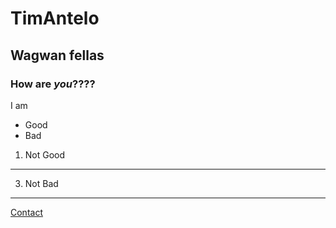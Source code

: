 # TimAntelo
## Wagwan fellas
### How **are** *you*????
I am 
- Good
- Bad
1. Not Good
---
3. Not Bad
---
[Contact](https://tantelot.github.io/contact.html)
